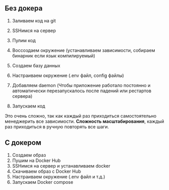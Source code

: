 
## Без докера

1. Заливаем код на git
	
2. SSHимся на сервер
	
3. Пулим код
	
4. Воссоздаем окружение (устанавливаем зависимости, собираем бинарник если язык компилируемый)
	
5. Создаем базу данных
	
6. Настраиваем окружение (.env файл, config файлы)
	
7. Добавляем daemon (Чтобы приложение работало постоянно и автоматически перезапускалось после падений или рестартов сервера)
	
8. Запускаем код

Это очень сложно, так как каждый раз приходиться самостоятельно менеджерить все зависимости.
**Сложность масштабирования**, каждый раз приходиться в ручную повторять все шаги.

## С докером

1. Создаем образ 
2. Пушим на Docker Hub
3. SSHимся на сервер и устанавливаем docker
4. Скачиваем образ с Docker Hub
5. Настраиваем окружение (.env файл и т.д.)
6. Запускаем Docker compose 